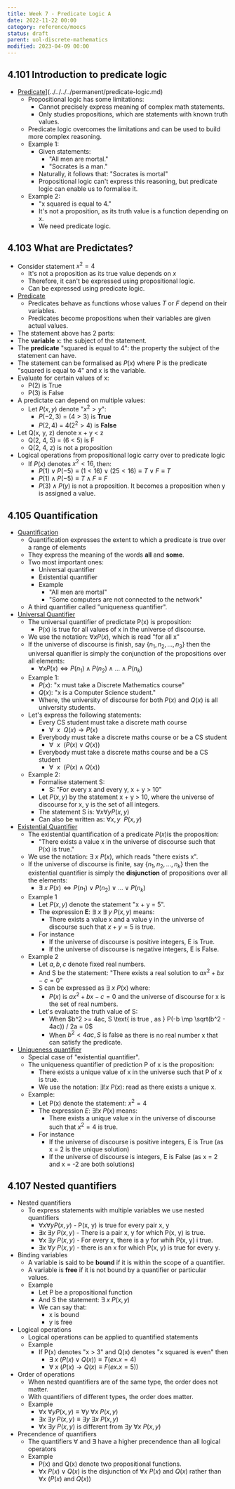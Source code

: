 ```yaml
---
title: Week 7 - Predicate Logic A
date: 2022-11-22 00:00
category: reference/moocs
status: draft
parent: uol-discrete-mathematics
modified: 2023-04-09 00:00
---
```


## 4.101 Introduction to predicate logic

* [Predicate](predicate.md)](../../../../permanent/predicate-logic.md)
    * Propositional logic has some limitations:
        * Cannot precisely express meaning of complex math statements.
        * Only studies propositions, which are statements with known truth values.
    * Predicate logic overcomes the limitations and can be used to build more complex reasoning.
    * Example 1:
        * Given statements:
            * "All men are mortal."
            * "Socrates is a man."
        * Naturally, it follows that: "Socrates is mortal"
        * Propositional logic can't express this reasoning, but predicate logic can enable us to formalise it.
    * Example 2:
        * "x squared is equal to 4."
        * It's not a proposition, as its truth value is a function depending on x.
        * We need predicate logic.

## 4.103 What are Predictates?

* Consider statement $x^2 = 4$
    * It's not a proposition as its true value depends on $x$
    * Therefore, it can't be expressed using propositional logic.
    * Can be expressed using predicate logic.
* [Predicate](../../../../permanent/predicate.md)
    * Predicates behave as functions whose values $T$ or $F$ depend on their variables.
    * Predicates become propositions when their variables are given actual values.
* The statement above has 2 parts:
* The **variable** x: the subject of the statement.
* The **predicate** "squared is equal to 4": the property the subject of the statement can have.
* The statement can be formalised as $P(x)$ where P is the predicate "squared is equal to 4" and x is the variable.
* Evaluate for certain values of x:
    * P(2) is True
    * P(3) is False
* A predictate can depend on multiple values:
    * Let $P(x, y)$ denote "$x^2 > y$":
        * $P(-2, 3)$ = $(4 > 3) \text{ is } \mathbf{ True}$
        * $P(2, 4)$ = $4(2^2 >4) \text{ is } \mathbf{False}$
* Let Q(x, y, z) denote x + y < z
    * Q(2, 4, 5) = (6 < 5) is F
    * Q(2, 4, z) is not a proposition
* Logical operations from propositional logic carry over to predicate logic
    * If $P(x)$ denotes $x^2 < 16$, then:
        * $P(1) \lor P(-5) \equiv (1 < 16) \lor (25 < 16) \equiv T \lor F \equiv T$
        * $P(1) \land P(-5) \equiv T \land F \equiv F$
        * $P(3) \land P(y)$ is not a proposition. It becomes a proposition when y is assigned a value.

## 4.105 Quantification

* [Quantification](permanent/quantification.md)
    * Quantification expresses the extent to which a predicate is true over a range of elements
    * They express the meaning of the words **all** and **some**.
    * Two most important ones:
        * Universal quantifier
        * Existential quantifier
        * Example
            * "All men are mortal"
            * "Some computers are not connected to the network"
    * A third quantifier called "uniqueness quantifier".
* [Universal Quantifier](../../../../permanent/universal-quantifier.md)
    * The universal quantifier of predictate P(x) is proposition:
        * P(x) is true for all values of x in the universe of discourse.
    * We use the notation: $\forall x P(x)$, which is read "for all x"
    * If the universe of discourse is finish, say $\{n_1, n_2, \ldots, n_3\}$ then the universal quanifier is simply the conjunction of the propositions over all elements:
        * $\forall x P(x) \Leftrightarrow P(n_{1}) \land P(n_{2}) \land \ldots \land P(n_k)$
    * Example 1:
        * $P(x)$: "x must take a Discrete Mathematics course"
        * $Q(x)$: "x is a Computer Science student."
        * Where, the university of discourse for both $P(x)$ and $Q(x)$ is all university students.
    * Let's express the following statements:
        * Every CS student must take a discrete math course
            * $\forall \ \  x \ \ Q(x) \rightarrow P(x)$
        * Everybody must take a discrete maths course or be a CS student
            * $\forall \ \ x \ \ (P(x) \lor Q(x))$
        * Everybody must take a discrete maths course and be a CS student
            * $\forall \ \ x \ \ (P(x) \land Q(x))$
    * Example 2:
        * Formalise statement S:
            * S: "For every x and every y, x + y > 10"
        * Let $P(x, y)$ by the statement x + y > 10, where the universe of discourse for x, y is the set of all integers.
        * The statement S is: $\forall x \forall y P(x, y)$
        * Can also be written as: $\forall x, y \ \ P(x, y)$
* [Existential Quantifier](permanent/existential-quantifier.md)
    * The existential quantification of a predicate $P(x)$is the proposition:
        * "There exists a value x in the universe of discourse such that P(x) is true."
    * We use the notation: $\exists \ x \ P(x)$, which reads "there exists x".
    * If the universe of discourse is finite, say $\{n_1, n_2, \ldots, n_k\}$ then the existential quantifier is simply the **disjunction** of propositions over all the elements:
        * $\exists \ x \ P(x) \Leftrightarrow P(n_1) \lor P(n_2) \lor \ldots \lor P(n_k)$
    * Example 1
        * Let $P(x, y)$ denote the statement "x + y = 5".
        * The expression **E**: $\exists \ x \ \exists \ y \ P(x, y)$ means:
            * There exists a value x and a value y in the universe of discourse such that $x + y = 5$ is true.
        * For instance
            * If the universe of discourse is positive integers, E is True.
            * If the universe of discourse is negative integers, E is False.
    * Example 2
        * Let $a, b, c$ denote fixed real numbers.
        * And S be the statement: "There exists a real solution to $ax^2 + bx - c = 0$"
        * S can be expressed as $\exists \ x \ P(x)$ where:
            * $P(x)$ is $ax^2 + bx - c = 0$ and the universe of discourse for x is the set of real numbers.
        * Let's evaluate the truth value of S:
            * When $b^2 >= 4ac, S \text{ is true , as } P(-b \mp \sqrt(b^2 - 4ac)) / 2a = 0$
            * When $b^2 < 4ac, S\text{ is false }$ as there is no real number x that can satisfy the predicate.
* [Uniqueness quantifier](permanent/uniqueness-quantifier.md)
    * Special case of "existential quantifier".
    * The uniqueness quantifier of prediction P of x is the proposition:
        * There exists a unique value of x in the universe such that P of x is true.
        * We use the notation: $\exists ! x \ P(x)$: read as there exists a unique x.
    * Example:
        * Let P(x) denote the statement: $x^2 = 4$
        * The expression $E$: $\exists ! x \ P(x)$ means:
            * There exists a unique value x in the universe of discourse such that $x^2 = 4$ is true.
        * For instance
            * If the universe of discourse is positive integers, E is True (as x = 2 is the unique solution)
            * If the universe of discourse is integers, E is False (as x = 2 and x = -2 are both solutions)

## 4.107 Nested quantifiers

* Nested quantifiers
    * To express statements with multiple variables we use nested quantifiers
        * $\forall x \forall y P(x, y)$ - P(x, y) is true for every pair x, y
        * $\exists x \ \exists y \ P(x,  y)$ - There is a pair x, y for which P(x, y) is true.
        * $\forall x \ \exists y \ P(x, y)$ - For every x, there is a y for whih P(x, y) i true.
        * $\exists x \ \forall y \ P(x, y)$ - there is an x for which P(x, y) is true for every y.
* Binding variables
    * A variable is said to be **bound** if it is within the scope of a quantifier.
    * A variable is **free** if it is not bound by a quantifier or particular values.
    * Example
        * Let P be a propositional function
        * And S the statement: $\exists \ x \ P(x, y)$
        * We can say that:
            * x is bound
            * y is free
* Logical operations
    * Logical operations can be applied to quantified statements
    * Example
        * If P(x) denotes "x > 3" and Q(x) denotes "x squared is even" then
            * $\exists \ x \ (P(x) \lor Q(x)) \equiv T (ex. x = 4)$
            * $\forall \ x \ (P(x) \rightarrow Q(x) \equiv F (ex. x = 5))$
* Order of operations
    * When nested quantifiers are of the same type, the order does not matter.
    * With quantifiers of different types, the order does matter.
    * Example
        * $\forall x \ \forall y P(x, y) \equiv \forall y \ \forall x \ P(x, y)$
        * $\exists x \ \exists y \ P(x, y) \equiv \exists y \ \exists x \ P(x, y)$
        * $\forall x \ \exists y \ P(x, y)$ is different from $\exists y \ \forall x \ P(x,  y)$
* Precendence of quantifiers
    * The quantifiers $\forall$ and $\exists$ have a higher precendence than all logical operators
    * Example
        * P(x) and Q(x) denote two propositional functions.
        * $\forall x \ P(x) \lor Q(x)$ is the disjunction of $\forall x \ P(x) \text{ and } Q(x)$ rather than $\forall x \ (P(x) \text{ and } Q(x))$
